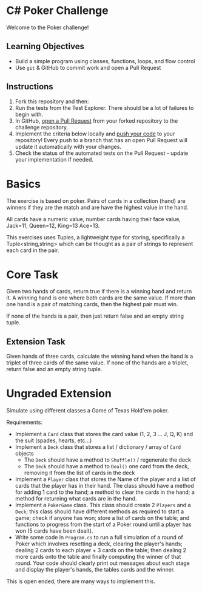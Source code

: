 # C# Poker Challenge

Welcome to the Poker challenge!

## Learning Objectives
- Build a simple program using classes, functions, loops, and flow control
- Use `git` & GitHub to commit work and open a Pull Request

## Instructions

1. Fork this repository and then:
2. Run the tests from the Test Explorer. There should be a lot of failures to begin with.
3. In GitHub, [open a Pull Request](https://docs.github.com/en/github/collaborating-with-issues-and-pull-requests/creating-a-pull-request) from your forked repository to the challenge repository.
4. Implement the criteria below locally and [push your code](https://docs.github.com/en/github/managing-files-in-a-repository/adding-a-file-to-a-repository-using-the-command-line) to your repository! Every push to a branch that has an open Pull Request will update it automatically with your changes.
5. Check the status of the automated tests on the Pull Request - update your implementation if needed.

# Basics
The exercise is based on poker.  Pairs of cards in a collection (hand) are winners if they are the match and are have the highest value in the hand.  

All cards have a numeric value, number cards having their face value, Jack=11, Queen=12, King=13 Ace=13.

This exercises uses Tuples, a lightweight type for storing, specifically a Tuple<string,string> which can be thought as a pair of strings to represent each card in the pair.

# Core Task
Given two hands of cards, return true if there is a winning hand and return it. A winning hand is one where both cards are the same value. If more than one hand is a pair of matching cards, then the highest pair must win.

If none of the hands is a pair, then just return false and an empty string tuple.

## Extension Task
Given hands of three cards, calculate the winning hand when the hand is a triplet of three cards of the same value. If none of the hands are a triplet, return false and an empty string tuple.

# Ungraded Extension

Simulate using different classes a Game of Texas Hold'em poker.

Requirements:
- Implement a `Card` class that stores the card value (1, 2, 3 ... J, Q, K) and the suit (spades, hearts, etc...)
- Implement a `Deck` class that stores a list / dictionary / array of `Card` objects
    - The `Deck` should have a method to `Shuffle()` / regenerate the deck
    - The `Deck` should have a method to `Deal()` one card from the deck, removing it from the list of cards in the deck
- Implement a `Player` class that stores the Name of the player and a list of cards that the player has in 
  their hand. The class should have a method for adding 1 card to the hand; 
a method to clear the cards in the hand; 
a method for returning what cards are in the hand.
- Implement a `PokerGame` class. This class should create 2 `Players` and a `Deck`; this class should have different methods as required to start a game; check if anyone has won; store a list of cards on the table; and functions to progress from the start of a Poker round until a player has won (5 cards have been dealt).
- Write some code in `Program.cs` to run a full simulation of a round of Poker which involves resetting a deck, clearing the player's hands; dealing 2 cards to each player + 3 cards on the table; then dealing 2 more cards onto the table and finally computing the winner of that round. Your code should clearly print out messages about each stage and display the player's hands, the tables cards and the winner.
  
This is open ended, there are many ways to implement this.
